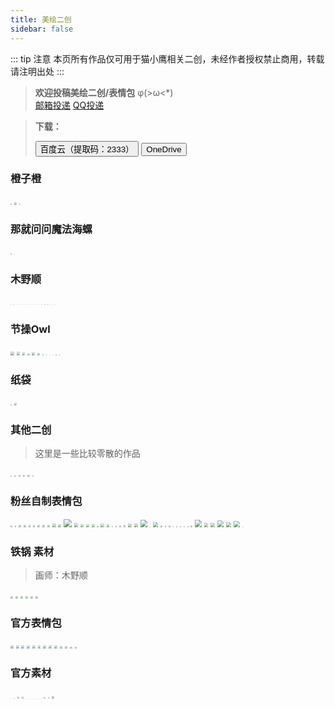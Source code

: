 ```yaml
---
title: 美绘二创
sidebar: false
---
```


<link type="text/css" rel="stylesheet" href="/css/page.css">

::: tip 注意
本页所有作品仅可用于猫小鹰相关二创，未经作者授权禁止商用，转载请注明出处
:::

>   **欢迎投稿美绘二创/表情包**
>   φ(>ω<*) <br>
>   [邮箱投递](mailto:1530769035@qq.com)
>   [QQ投递](http://wpa.qq.com/msgrd?v=3&uin=1530769035&site=qq&menu=yes)

>  **下载：**<br> <div class="note grey icon modern"><i class="note-icon fas fa-arrow-alt-circle-down"></i>
>   <a href="https://pan.baidu.com/s/1E8F-4UIbB5CDEWFcvE9thQ" target="_blank"><button class="bttn-pill bttn-sm bttn-success"><i class="note-icon fas fa-cloud-download-alt"></i>  百度云（提取码：2333）</button></a>
<a href="https://1drv.ms/u/s!AklAoj71_dJ0hiM9TPYqGyfBRJ-c?e=2BcYlW" target="_blank" ><button class="bttn-pill bttn-sm bttn-success"><i class="note-icon fas fa-cloud-download-alt"></i>  OneDrive</button></a>
>   </div>


### 橙子橙

<img src="/paint/%E6%A9%99%E5%AD%90%E6%A9%99/1.webp" style="zoom:13%;" />
<img src="/paint/%E6%A9%99%E5%AD%90%E6%A9%99/2.webp" style="zoom:25%;" />
<img src="/paint/%E6%A9%99%E5%AD%90%E6%A9%99/3.webp" style="zoom:13%;" />


### 那就问问魔法海螺

<img src="/paint/%E9%82%A3%E5%B0%B1%E9%97%AE%E9%97%AE%E9%AD%94%E6%B3%95%E6%B5%B7%E8%9E%BA/1.webp" style="zoom:12%;" />
<img src="/paint/%E9%82%A3%E5%B0%B1%E9%97%AE%E9%97%AE%E9%AD%94%E6%B3%95%E6%B5%B7%E8%9E%BA/2.webp" style="zoom:8%;" />


### 木野顺

<img src="/paint/%E6%9C%A8%E9%87%8E%E9%A1%BA/%E6%9D%A1%E6%BC%AB.jpg" style="zoom:2%;" />
<img src="/paint/%E6%9C%A8%E9%87%8E%E9%A1%BA/%E5%B0%8F%E9%B9%B0X%E5%85%B0%E8%8B%A5%EF%BC%9A%E5%BC%80%E7%81%AB%E8%BD%A6.webp" style="zoom:8%;" />
<img src="/paint/%E6%9C%A8%E9%87%8E%E9%A1%BA/%E5%B0%8F%E9%B9%B0%E4%B8%8E%E4%BD%B3%E6%85%A7.webp" style="zoom:6%;" />
<img src="/paint/%E6%9C%A8%E9%87%8E%E9%A1%BA/%E5%B0%8F%E9%B9%B0%E7%8E%A9%E9%94%A4%E5%AD%90.webp" style="zoom:7%;" />
<img src="/paint/%E6%9C%A8%E9%87%8E%E9%A1%BA/%E6%B3%B3%E8%A1%A3%E9%B9%B0-.webp" style="zoom:6%;" />
<img src="/paint/%E6%9C%A8%E9%87%8E%E9%A1%BA/%E7%8C%AB%E5%B0%8F%E9%B9%B0%E7%99%BE%E8%88%B0%E8%B4%BA%E5%9B%BE.webp" style="zoom:6%;" />
<img src="/paint/%E6%9C%A8%E9%87%8E%E9%A1%BA/%E7%AB%AF%E5%8D%88%E5%AE%89%E5%BA%B7.webp" style="zoom:7%;" />
<img src="/paint/%E6%9C%A8%E9%87%8E%E9%A1%BA/%E7%BF%BB%E8%BD%A6%E5%9B%9B%E5%AD%90%E4%B9%8B%E4%B8%8D%E8%A6%81%E7%AC%91%E6%8C%91%E6%88%981.webp" style="zoom:7%;" />
<img src="/paint/%E6%9C%A8%E9%87%8E%E9%A1%BA/%E7%BF%BB%E8%BD%A6%E5%9B%9B%E5%AD%90%E4%B9%8B%E4%B8%8D%E8%A6%81%E7%AC%91%E6%8C%91%E6%88%982.webp" style="zoom:7%;" />
<img src="/paint/%E6%9C%A8%E9%87%8E%E9%A1%BA/%E7%BF%BB%E8%BD%A6%E5%9B%9B%E5%AD%90%E4%B9%8B%E4%B8%8D%E8%A6%81%E7%AC%91%E6%8C%91%E6%88%983.webp" style="zoom:7%;" />
<img src="/paint/%E6%9C%A8%E9%87%8E%E9%A1%BA/%E7%BF%BB%E8%BD%A6%E5%9B%9B%E5%AD%90%E4%B9%8B%E4%B8%8D%E8%A6%81%E7%AC%91%E6%8C%91%E6%88%984.webp" style="zoom:7%;" />
<img src="/paint/%E6%9C%A8%E9%87%8E%E9%A1%BA/%E8%82%8C%E8%82%89%E9%B9%B0.webp" style="zoom:7%;" />
<img src="/paint/%E6%9C%A8%E9%87%8E%E9%A1%BA/%E9%86%8B%E7%A9%BF%E9%B9%B0%E8%A1%A3.webp" style="zoom:7%;" />
<img src="/paint/%E6%9C%A8%E9%87%8E%E9%A1%BA/%E9%86%8B%E7%BB%99%E9%B9%B0%E9%B9%B0%E7%9A%84%E4%BF%A1.webp" style="zoom:7%;" />
<img src="/paint/%E6%9C%A8%E9%87%8E%E9%A1%BA/%E9%86%8B%E9%86%8B70%E4%BA%BF%E7%B2%89%E4%B8%9D%E8%B4%BA%E5%9B%BE.webp" style="zoom:4%;" />


### 节操Owl

<img src="/paint/%E8%8A%82%E6%93%8D/a-1.png" style="zoom:35%;" />
<img src="/paint/%E8%8A%82%E6%93%8D/a-2.png" style="zoom:35%;" />
<img src="/paint/%E8%8A%82%E6%93%8D/%E5%91%BC%E5%91%BC%E5%91%BC.jpg" style="zoom:27%;" />
<img src="/paint/%E8%8A%82%E6%93%8D/%E8%8A%82%E6%93%8D1.webp" style="zoom:20%;" />
<img src="/paint/%E8%8A%82%E6%93%8D/%E8%8A%82%E6%93%8D2.webp" style="zoom:30%;" />
<img src="/paint/%E8%8A%82%E6%93%8D/%E8%8A%82%E6%93%8D3.webp" style="zoom:25%;" />
<img src="/paint/%E8%8A%82%E6%93%8D/%E8%8A%82%E6%93%8D4.webp" style="zoom:10%;" />
<img src="/paint/%E8%8A%82%E6%93%8D/%E8%8A%82%E6%93%8D5.webp" style="zoom:10%;" />
<img src="/paint/%E8%8A%82%E6%93%8D/%E8%8A%82%E6%93%8D6.webp" style="zoom:7%;" />
<img src="/paint/%E8%8A%82%E6%93%8D/%E8%8A%82%E6%93%8D7.webp" style="zoom:7%;" />
<img src="/paint/%E8%8A%82%E6%93%8D/%E8%8A%82%E6%93%8D8.webp" style="zoom:9%;" />
<img src="/paint/%E8%8A%82%E6%93%8D/%E8%8A%82%E6%93%8D9.webp" style="zoom:9%;" />


### 纸袋

<img src="/paint/%E7%BA%B8%E8%A2%8B/%E7%BA%B8%E8%A2%8B1.jpg" style="zoom:12%;" />
<img src="/paint/%E7%BA%B8%E8%A2%8B/%E7%BA%B8%E8%A2%8B.jpg" style="zoom:27%;" />


### 其他二创

>   这里是一些比较零散的作品

<img src="/paint/%E5%85%B6%E4%BB%96/2.PNG" style="zoom:15%;" />
<img src="/paint/%E5%85%B6%E4%BB%96/6c00a789581987cb972c93f5d35a892e77a6fac1.png" style="zoom:15%;" />
<img src="/paint/%E5%85%B6%E4%BB%96/%E6%9D%9C%E6%9D%BE%E5%AD%90.png" style="zoom:20%;" />
<img src="/paint/%E5%85%B6%E4%BB%96/%E7%8C%AB%E5%B0%8F%E9%B9%B0.png" style="zoom:20%;" />
<img src="/paint/%E5%85%B6%E4%BB%96/%E9%87%91%E6%97%B6%E9%85%B1x%E8%8A%82%E6%93%8DOwl%E5%90%88%E4%BD%9C.png" style="zoom:23%;" />
<img src="/paint/%E5%85%B6%E4%BB%96/%E9%98%BF%E8%B4%9Ezzdrws.jpg" style="zoom:14%;" />


### 粉丝自制表情包

<img src="/paint/%E8%A1%A8%E6%83%85%E5%8C%85/%E7%8C%AB%E5%B0%8F%E9%B9%B0%E8%87%B3%E5%B0%8A%E6%86%A8%E6%89%B9%E7%89%88.jpg" style="zoom:17%;" />
<img src="/paint/%E8%A1%A8%E6%83%85%E5%8C%85/%E5%B0%8F%E9%B9%B0%E9%B9%B0%E6%83%B3%E6%8A%8A%E9%9B%A8%E5%AE%9D%E4%B8%A2%E5%87%BA%E8%BF%99%E4%B8%AA%E7%BE%A4.jpg" style="zoom:15%;" />
<img src="/paint/%E8%A1%A8%E6%83%85%E5%8C%85/S1YWL(P14A%60)JEJO3%25%5B%25Z%5BU.jpg" style="zoom:25%;" />
<img src="/paint/%E8%A1%A8%E6%83%85%E5%8C%85/QQ%E5%9B%BE%E7%89%8720210425114655.jpg" style="zoom:25%;" />
<img src="/paint/%E8%A1%A8%E6%83%85%E5%8C%85/6085933fa2394.jpg" style="zoom:20%;" />
<img src="/paint/%E8%A1%A8%E6%83%85%E5%8C%85/772644aa96c5e10b4201d28adb0495d7bb8d0d79.png%40518w.png" style="zoom:20%;" />
<img src="/paint/%E8%A1%A8%E6%83%85%E5%8C%85/4d7925b91989ee3f4d53c2f62fe84b8aa08394fa.jpg" style="zoom:25%;" />
<img src="/paint/%E8%A1%A8%E6%83%85%E5%8C%85/1a78dc2222d3265a62d8eb80638c2a1645afb03f.jpg" style="zoom:25%;" />
<img src="/paint/%E8%A1%A8%E6%83%85%E5%8C%85/QQ%E5%9B%BE%E7%89%8720210412221707.gif" style="zoom:25%;" />
<img src="/paint/%E8%A1%A8%E6%83%85%E5%8C%85/QQ%E5%9B%BE%E7%89%8720210412221746.jpg" style="zoom:35%;" />
<img src="/paint/%E8%A1%A8%E6%83%85%E5%8C%85/%E4%BB%8A%E5%A4%A9%E4%B9%9F%E6%B2%A1%E4%BB%80%E4%B9%88%E5%B9%B2%E5%8A%B2.png" style="zoom:30%;" />
<img src="/paint/%E8%A1%A8%E6%83%85%E5%8C%85/QQ%E5%9B%BE%E7%89%8720210425114741.jpg" style="zoom:80%;" />
<img src="/paint/%E8%A1%A8%E6%83%85%E5%8C%85/%E6%95%99%E5%AE%A4%E9%87%8C.png" style="zoom:40%;" />
<img src="/paint/%E8%A1%A8%E6%83%85%E5%8C%85/4V0LS2A6C479Q77ASU8VU3.png" style="zoom:30%;" />
<img src="/paint/%E8%A1%A8%E6%83%85%E5%8C%85/6061c0574242a.png" style="zoom:30%;" />
<img src="/paint/%E8%A1%A8%E6%83%85%E5%8C%85/6061c0574664a.png" style="zoom:30%;" />
<img src="/paint/%E8%A1%A8%E6%83%85%E5%8C%85/6061c057468c2.png" style="zoom:13%;" />
<img src="/paint/%E8%A1%A8%E6%83%85%E5%8C%85/6061c05746ab5.png" style="zoom:35%;" />
<img src="/paint/%E8%A1%A8%E6%83%85%E5%8C%85/6061c05746c6e.png" style="zoom:27%;" />
<img src="/paint/%E8%A1%A8%E6%83%85%E5%8C%85/CRLNZ8L3T18FWS3VWJ.jpg" style="zoom:10%;" />
<img src="/paint/%E8%A1%A8%E6%83%85%E5%8C%85/DD%E7%9A%84%E4%BA%BA%E7%94%9F.png" style="zoom:15%;" />
<img src="/paint/%E8%A1%A8%E6%83%85%E5%8C%85/GA8BB76B1%405RRUT70MBS.jpg" style="zoom:17%;" />
<img src="/paint/%E8%A1%A8%E6%83%85%E5%8C%85/QQ%E5%9B%BE%E7%89%8720210205233256.jpg" style="zoom:22%;" />
<img src="/paint/%E8%A1%A8%E6%83%85%E5%8C%85/QQ%E5%9B%BE%E7%89%8720210205233303.jpg" style="zoom:36%;" />
<img src="/paint/%E8%A1%A8%E6%83%85%E5%8C%85/QQ%E5%9B%BE%E7%89%8720210205233308.jpg" style="zoom:38%;" />
<img src="/paint/%E8%A1%A8%E6%83%85%E5%8C%85/QQ%E5%9B%BE%E7%89%8720210205233315.jpg" style="zoom:70%;" />
<img src="/paint/%E8%A1%A8%E6%83%85%E5%8C%85/QQ%E5%9B%BE%E7%89%8720210205233328.jpg" style="zoom:6%;" />
<img src="/paint/%E8%A1%A8%E6%83%85%E5%8C%85/QQ%E5%9B%BE%E7%89%8720210205233333.jpg" style="zoom:50%;" />
<img src="/paint/%E8%A1%A8%E6%83%85%E5%8C%85/QQ%E5%9B%BE%E7%89%8720210205233352.png" style="zoom:17%;" />
<img src="/paint/%E8%A1%A8%E6%83%85%E5%8C%85/RF16YJ%409ONP9HCE3RP0.jpg" style="zoom:15%;" />
<img src="/paint/%E8%A1%A8%E6%83%85%E5%8C%85/abcd.png" style="zoom:17%;" />
<img src="/paint/%E8%A1%A8%E6%83%85%E5%8C%85/nainai%E7%BB%AD%E5%91%BD1.png" style="zoom:12%;" />
<img src="/paint/%E8%A1%A8%E6%83%85%E5%8C%85/%E5%85%A5%E9%94%85%E6%B1%82%E8%88%B0.png" style="zoom:10%;" />
<img src="/paint/%E8%A1%A8%E6%83%85%E5%8C%85/%E5%9C%A8%E9%94%85%E9%87%8C%E9%9D%A2%E5%B7%B2%E7%BB%8F.png" style="zoom:12%;" />
<img src="/paint/%E8%A1%A8%E6%83%85%E5%8C%85/%E5%B0%8F%E9%B9%B0%E9%B9%B0%E8%A6%81%E6%8A%B1%E6%8A%B1.png" style="zoom:13%;" />
<img src="/paint/%E8%A1%A8%E6%83%85%E5%8C%85/%E6%88%91%E9%94%99%E4%BA%86-%E4%B8%8B%E6%AC%A1%E8%BF%98%E6%95%A2.png" style="zoom:11%;" />
<img src="/paint/%E8%A1%A8%E6%83%85%E5%8C%85/%E6%8A%B1%E6%80%A8.png" style="zoom:16%;" />
<img src="/paint/%E8%A1%A8%E6%83%85%E5%8C%85/%E6%8B%B3%E7%8E%8B%E9%B9%B0.png" style="zoom:70%;" />
<img src="/paint/%E8%A1%A8%E6%83%85%E5%8C%85/%E6%9B%BF%E8%87%AA%E5%B7%B1%E5%AE%89%E6%8E%92.png" style="zoom:40%;" />
<img src="/paint/%E8%A1%A8%E6%83%85%E5%8C%85/%E7%88%B1%E7%9A%84%E9%94%A4%E5%AD%90.png" style="zoom:40%;" />
<img src="/paint/%E8%A1%A8%E6%83%85%E5%8C%85/%E7%A7%83%E5%A4%B4%E5%8D%B1%E6%9C%BA.png" style="zoom:65%;" />
<img src="/paint/%E8%A1%A8%E6%83%85%E5%8C%85/%E7%B2%BE%E7%A5%9E%E6%94%AF%E6%9F%B1.jpg" style="zoom:50%;" />
<img src="/paint/%E8%A1%A8%E6%83%85%E5%8C%85/%E7%BE%8E%E5%A5%BD%E7%9A%84%E4%B8%80%E5%A4%A9%E4%BB%8E%E6%89%94%E7%8C%AB%E5%B0%8F%E9%B9%B0%E5%BC%80%E5%A7%8B.webp" style="zoom:60%;" />
<img src="/paint/%E8%A1%A8%E6%83%85%E5%8C%85/%E8%BF%87%E7%9D%80%E5%90%83%E5%AE%8C%E7%9D%A1%E7%9A%84%E7%94%9F%E6%B4%BB.png" style="zoom:10%;" />


### 铁锅 素材
> 画师：木野顺

<img src="/paint/%E9%93%81%E9%94%85%E5%85%83%E7%B4%A0/%E4%BF%A1%E5%B0%81.png" style="zoom: 25%;" />
<img src="/paint/%E9%93%81%E9%94%85%E5%85%83%E7%B4%A0/%E5%B8%BD%E5%AD%90.png" style="zoom: 25%;" />
<img src="/paint/%E9%93%81%E9%94%85%E5%85%83%E7%B4%A0/%E6%A6%B4%E8%8E%B2.png" style="zoom: 25%;" />
<img src="/paint/%E9%93%81%E9%94%85%E5%85%83%E7%B4%A0/%E7%8C%AB%E5%A4%B4%E9%B9%B0.png" style="zoom: 25%;" />
<img src="/paint/%E9%93%81%E9%94%85%E5%85%83%E7%B4%A0/%E8%83%A1%E8%90%9D%E5%8D%9C.png" style="zoom: 25%;" />
<img src="/paint/%E9%93%81%E9%94%85%E5%85%83%E7%B4%A0/%E9%93%81%E9%94%85.png" style="zoom: 25%;" />

### 官方表情包

<img src="/paint/%E5%AE%98%E6%96%B9%E8%A1%A8%E6%83%85%E5%8C%85/%E8%A1%A8%E6%83%851.png" style="zoom:30%;" />
<img src="/paint/%E5%AE%98%E6%96%B9%E8%A1%A8%E6%83%85%E5%8C%85/%E8%A1%A8%E6%83%852.png" style="zoom:30%;" />
<img src="/paint/%E5%AE%98%E6%96%B9%E8%A1%A8%E6%83%85%E5%8C%85/%E8%A1%A8%E6%83%853.png" style="zoom:30%;" />
<img src="/paint/%E5%AE%98%E6%96%B9%E8%A1%A8%E6%83%85%E5%8C%85/%E8%A1%A8%E6%83%854.png" style="zoom:30%;" />
<img src="/paint/%E5%AE%98%E6%96%B9%E8%A1%A8%E6%83%85%E5%8C%85/%E8%A1%A8%E6%83%855.png" style="zoom:30%;" />
<img src="/paint/%E5%AE%98%E6%96%B9%E8%A1%A8%E6%83%85%E5%8C%85/%E8%A1%A8%E6%83%856.png" style="zoom:30%;" />
<img src="/paint/%E5%AE%98%E6%96%B9%E8%A1%A8%E6%83%85%E5%8C%85/%E8%A1%A8%E6%83%857.png" style="zoom:30%;" />
<img src="/paint/%E5%AE%98%E6%96%B9%E8%A1%A8%E6%83%85%E5%8C%85/%E8%A1%A8%E6%83%858.png" style="zoom:30%;" />
<img src="/paint/%E5%AE%98%E6%96%B9%E8%A1%A8%E6%83%85%E5%8C%85/%E8%A1%A8%E6%83%859.png" style="zoom:30%;" />
<img src="/paint/%E5%AE%98%E6%96%B9%E8%A1%A8%E6%83%85%E5%8C%85/%E6%81%BC.jpg" style="zoom: 28%;" />
<img src="/paint/%E5%AE%98%E6%96%B9%E8%A1%A8%E6%83%85%E5%8C%85/%E7%88%AC.jpg" style="zoom: 28%;" />
<img src="/paint/%E5%AE%98%E6%96%B9%E7%B4%A0%E6%9D%90/%E6%9D%AF%E5%AD%90%E9%87%8C%E7%9A%84%E9%B9%B0%E9%B9%B0.png" style="zoom:20%;" />
<img src="/paint/%E5%AE%98%E6%96%B9%E7%B4%A0%E6%9D%90/%E5%96%9Dnainai.gif" style="zoom:20%;" />

### 官方素材

<img src="/paint/%E5%AE%98%E6%96%B9%E7%B4%A0%E6%9D%90/Maoxiaoying.png" style="zoom:8%;" />
<img src="/paint/%E5%AE%98%E6%96%B9%E7%B4%A0%E6%9D%90/%E7%8C%AB%E5%B0%8F%E9%B9%B0logo.png" style="zoom:9%;" />
<img src="/paint/%E5%AE%98%E6%96%B9%E7%B4%A0%E6%9D%90/2.jpg" style="zoom:20%;" />
<img src="/paint/%E5%AE%98%E6%96%B9%E7%B4%A0%E6%9D%90/1.jpg" style="zoom:20%;" />
<img src="/paint/%E5%AE%98%E6%96%B9%E7%B4%A0%E6%9D%90/rich.webp" style="zoom:5%;" />
<img src="/paint/%E5%AE%98%E6%96%B9%E7%B4%A0%E6%9D%90/%E5%A4%A7%E5%93%AD.webp" style="zoom:5%;" />
<img src="/paint/%E5%AE%98%E6%96%B9%E7%B4%A0%E6%9D%90/%E6%99%95.webp" style="zoom:5%;" />
<img src="/paint/%E5%AE%98%E6%96%B9%E7%B4%A0%E6%9D%90/%E7%8C%AB%E5%B0%8F%E9%B9%B0%E5%85%AC%E5%BC%8F.webp" style="zoom:5%;" />
<img src="/paint/%E5%AE%98%E6%96%B9%E7%B4%A0%E6%9D%90/%E8%84%B8%E9%BB%91.webp" style="zoom:5%;" />
<img src="/paint/%E5%AE%98%E6%96%B9%E7%B4%A0%E6%9D%90/%E9%BB%91%E7%BA%BF.webp" style="zoom:5%;" />
<img src="/paint/%E5%AE%98%E6%96%B9%E7%B4%A0%E6%9D%90/%E7%99%BD%E5%A4%A9.webp" style="zoom:15%;" />
<img src="/paint/%E5%AE%98%E6%96%B9%E7%B4%A0%E6%9D%90/%E5%9C%BA%E6%99%AF%E6%99%9A.webp" style="zoom:15%;" />
<img src="/paint/%E5%AE%98%E6%96%B9%E7%B4%A0%E6%9D%90/%E5%92%B8%E9%B1%BC%E7%9A%84%E5%A4%8F%E5%A4%A9%E5%B0%81%E9%9D%A2.webp" style="zoom:25%;" />




